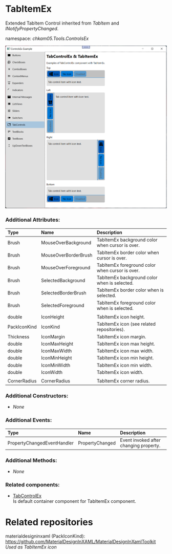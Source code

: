 # TabItemEx
Extended TabItem Control inherited from _TabItem_ and _INotifyPropertyChanged_.

namespace: _chkam05.Tools.ControlsEx_

![TabControlEx Examples (Images/TabControlEx.png)](../Images/TabControlEx.png)

### Additional Attributes:

| Type         | Name                 | Description |
|:-------------|:---------------------|:------------|
| Brush        | MouseOverBackground  | TabItemEx background color when cursor is over. |
| Brush        | MouseOverBorderBrush | TabItemEx border color when cursor is over. |
| Brush        | MouseOverForeground  | TabItemEx foreground color when cursor is over. |
| Brush        | SelectedBackground   | TabItemEx background color when is selected. |
| Brush        | SelectedBorderBrush  | TabItemEx border color when is selected. |
| Brush        | SelectedForeground   | TabItemEx foreground color when is selected. |
||||
| double       | IconHeight           | TabItemEx icon height. |
| PackIconKind | IconKind             | TabItemEx icon (see related repositories). |
| Thickness    | IconMargin           | TabItemEx icon margin. |
| double       | IconMaxHeight        | TabItemEx icon max height. |
| double       | IconMaxWidth         | TabItemEx icon max width. |
| double       | IconMinHeight        | TabItemEx icon min height. |
| double       | IconMinWidth         | TabItemEx icon min width. |
| double       | IconWidth            | TabItemEx icon width. |
||||
| CornerRadius | CornerRadius         | TabItemEx corner radius. |

### Additional Constructors:

- _None_

### Additional Events:

| Type                        | Name             | Description |
|:----------------------------|:-----------------|:------------|
| PropertyChangedEventHandler | PropertyChanged  | Event invoked after changing property. |

### Additional Methods:

- _None_

### Related components:

- [TabControlEx](TabControlEx.md)  
Is default container component for TabItemEx component.

# Related repositories

materialdesigninxaml (PackIconKind): https://github.com/MaterialDesignInXAML/MaterialDesignInXamlToolkit  
_Used as TabItemEx icon_
